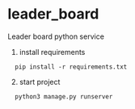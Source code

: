# leader_board
Leader board python service

1. install requirements

```
  pip install -r requirements.txt  
```

2. start project

```
  python3 manage.py runserver
```

